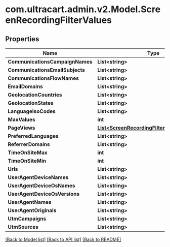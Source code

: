 
# com.ultracart.admin.v2.Model.ScreenRecordingFilterValues

## Properties

Name | Type | Description | Notes
------------ | ------------- | ------------- | -------------
**CommunicationsCampaignNames** | **List&lt;string&gt;** |  | [optional] 
**CommunicationsEmailSubjects** | **List&lt;string&gt;** |  | [optional] 
**CommunicationsFlowNames** | **List&lt;string&gt;** |  | [optional] 
**EmailDomains** | **List&lt;string&gt;** |  | [optional] 
**GeolocationCountries** | **List&lt;string&gt;** |  | [optional] 
**GeolocationStates** | **List&lt;string&gt;** |  | [optional] 
**LanguageIsoCodes** | **List&lt;string&gt;** |  | [optional] 
**MaxValues** | **int** |  | [optional] 
**PageViews** | [**List&lt;ScreenRecordingFilterValuesPageView&gt;**](ScreenRecordingFilterValuesPageView.md) |  | [optional] 
**PreferredLanguages** | **List&lt;string&gt;** |  | [optional] 
**ReferrerDomains** | **List&lt;string&gt;** |  | [optional] 
**TimeOnSiteMax** | **int** |  | [optional] 
**TimeOnSiteMin** | **int** |  | [optional] 
**Urls** | **List&lt;string&gt;** |  | [optional] 
**UserAgentDeviceNames** | **List&lt;string&gt;** |  | [optional] 
**UserAgentDeviceOsNames** | **List&lt;string&gt;** |  | [optional] 
**UserAgentDeviceOsVersions** | **List&lt;string&gt;** |  | [optional] 
**UserAgentNames** | **List&lt;string&gt;** |  | [optional] 
**UserAgentOriginals** | **List&lt;string&gt;** |  | [optional] 
**UtmCampaigns** | **List&lt;string&gt;** |  | [optional] 
**UtmSources** | **List&lt;string&gt;** |  | [optional] 

[[Back to Model list]](../README.md#documentation-for-models)
[[Back to API list]](../README.md#documentation-for-api-endpoints)
[[Back to README]](../README.md)

